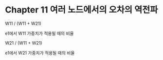 # Chapter 11 여러 노드에서의 오차의 역전파

W11 / (W11 + W21)

e1에서 W11 가중치가 적용될 때의 비율

W21 / (W11 + W21)

e1에서 W21 가중치가 적용될 때의 비율
